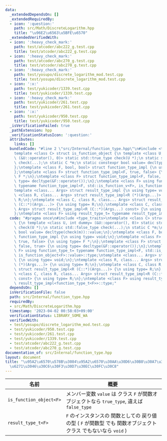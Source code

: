 ```yaml
---
data:
  _extendedDependsOn: []
  _extendedRequiredBy:
  - icon: ':question:'
    path: src/Math/DiscreteLogarithm.hpp
    title: "\u96E2\u6563\u5BFE\u6570"
  _extendedVerifiedWith:
  - icon: ':heavy_check_mark:'
    path: test/atcoder/abc222_g.test.cpp
    title: test/atcoder/abc222_g.test.cpp
  - icon: ':heavy_check_mark:'
    path: test/atcoder/abc270_g.test.cpp
    title: test/atcoder/abc270_g.test.cpp
  - icon: ':heavy_check_mark:'
    path: test/yosupo/discrete_logarithm_mod.test.cpp
    title: test/yosupo/discrete_logarithm_mod.test.cpp
  - icon: ':x:'
    path: test/yukicoder/1339.test.cpp
    title: test/yukicoder/1339.test.cpp
  - icon: ':heavy_check_mark:'
    path: test/yukicoder/261.test.cpp
    title: test/yukicoder/261.test.cpp
  - icon: ':x:'
    path: test/yukicoder/950.test.cpp
    title: test/yukicoder/950.test.cpp
  _isVerificationFailed: true
  _pathExtension: hpp
  _verificationStatusIcon: ':question:'
  attributes:
    links: []
  bundledCode: "#line 2 \"src/Internal/function_type.hpp\"\n#include <type_traits>\n\
    template <class C> struct is_function_object {\n template <class U, int dummy=\
    \ (&U::operator(), 0)> static std::true_type check(U *);\n static std::false_type\
    \ check(...);\n static C *m;\n static constexpr bool value= decltype(check(m))::value;\n\
    };\ntemplate <class F, bool, bool> struct function_type_impl {\n using type= void;\n\
    };\ntemplate <class F> struct function_type_impl<F, true, false> {\n using type=\
    \ F *;\n};\ntemplate <class F> struct function_type_impl<F, false, true> {\n using\
    \ type= decltype(&F::operator());\n};\ntemplate <class F> using function_type_t=\
    \ typename function_type_impl<F, std::is_function_v<F>, is_function_object<F>::value>::type;\n\
    template <class... Args> struct result_type_impl {\n using type= void;\n};\ntemplate\
    \ <class R, class... Args> struct result_type_impl<R (*)(Args...)> {\n using type=\
    \ R;\n};\ntemplate <class C, class R, class... Args> struct result_type_impl<R\
    \ (C::*)(Args...)> {\n using type= R;\n};\ntemplate <class C, class R, class...\
    \ Args> struct result_type_impl<R (C::*)(Args...) const> {\n using type= R;\n\
    };\ntemplate <class F> using result_type_t= typename result_type_impl<function_type_t<F>>::type;\n"
  code: "#pragma once\n#include <type_traits>\ntemplate <class C> struct is_function_object\
    \ {\n template <class U, int dummy= (&U::operator(), 0)> static std::true_type\
    \ check(U *);\n static std::false_type check(...);\n static C *m;\n static constexpr\
    \ bool value= decltype(check(m))::value;\n};\ntemplate <class F, bool, bool> struct\
    \ function_type_impl {\n using type= void;\n};\ntemplate <class F> struct function_type_impl<F,\
    \ true, false> {\n using type= F *;\n};\ntemplate <class F> struct function_type_impl<F,\
    \ false, true> {\n using type= decltype(&F::operator());\n};\ntemplate <class\
    \ F> using function_type_t= typename function_type_impl<F, std::is_function_v<F>,\
    \ is_function_object<F>::value>::type;\ntemplate <class... Args> struct result_type_impl\
    \ {\n using type= void;\n};\ntemplate <class R, class... Args> struct result_type_impl<R\
    \ (*)(Args...)> {\n using type= R;\n};\ntemplate <class C, class R, class... Args>\
    \ struct result_type_impl<R (C::*)(Args...)> {\n using type= R;\n};\ntemplate\
    \ <class C, class R, class... Args> struct result_type_impl<R (C::*)(Args...)\
    \ const> {\n using type= R;\n};\ntemplate <class F> using result_type_t= typename\
    \ result_type_impl<function_type_t<F>>::type;"
  dependsOn: []
  isVerificationFile: false
  path: src/Internal/function_type.hpp
  requiredBy:
  - src/Math/DiscreteLogarithm.hpp
  timestamp: '2023-04-02 00:58:03+09:00'
  verificationStatus: LIBRARY_SOME_WA
  verifiedWith:
  - test/yosupo/discrete_logarithm_mod.test.cpp
  - test/yukicoder/950.test.cpp
  - test/yukicoder/261.test.cpp
  - test/yukicoder/1339.test.cpp
  - test/atcoder/abc222_g.test.cpp
  - test/atcoder/abc270_g.test.cpp
documentation_of: src/Internal/function_type.hpp
layout: document
title: "\u95A2\u6570\u578B\u3084\u95A2\u6570\u30AA\u30D6\u30B8\u30A7\u30AF\u30C8\u3092\
  \u6271\u3046\u30C6\u30F3\u30D7\u30EC\u30FC\u30C8"
---
```


| 名前                    | 概要                                                                                                           |
| ----------------------- | -------------------------------------------------------------------------------------------------------------- |
| `is_function_object<F>` | メンバー変数 `value` は クラス `F` が関数オブジェクトなら `true_type`, 違えば `false_type`                     |
| `result_type_t<F>`      | `F` のインスタンスの 関数としての 戻り値の型  ( `F` が関数型 でも 関数オブジェクトクラス でもないなら `void` ) |